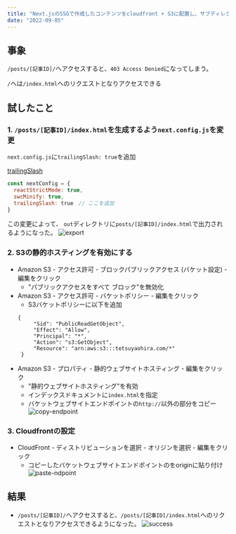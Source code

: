 ```yaml
---
title: "Next.jsのSSGで作成したコンテンツをcloudfront + S3に配置し、サブディレクトリへのアクセスのデフォルトページをindex.htmlにする"
date: "2022-09-05"
---
```


## 事象
`/posts/[記事ID]/`へアクセスすると、`403 Access Denied`になってしまう。

`/`へは`/index.html`へのリクエストとなりアクセスできる

## 試したこと
### 1. `/posts/[記事ID]/index.html`を生成するよう`next.config.js`を変更
`next.config.js`に`trailingSlash: true`を追加

[trailingSlash](https://nextjs-ja-translation-docs.vercel.app/docs/api-reference/next.config.js/exportPathMap#末尾にスラッシュを追加する)

```JavaScript
const nextConfig = {
  reactStrictMode: true,
  swcMinify: true,
  trailingSlash: true　// ここを追加
}
```

この変更によって、
`out`ディレクトリに`posts/[記事ID]/index.html`で出力されるようになった。
![export](../../images/2022-09-05-03.png "export")

### 2. S3の静的ホスティングを有効にする
- Amazon S3 - アクセス許可 - ブロックパブリックアクセス (バケット設定) - 編集をクリック
  - "パブリックアクセスをすべて ブロック"を無効化
- Amazon S3 - アクセス許可 - バケットポリシー - 編集をクリック
  - S3バケットポリシーに以下を追加
  ```angular2html
  {
       "Sid": "PublicReadGetObject",
       "Effect": "Allow",
       "Principal": "*",
       "Action": "s3:GetObject",
       "Resource": "arn:aws:s3:::tetsuyaohira.com/*"
   }
   ```
- Amazon S3 - プロパティ - 静的ウェブサイトホスティング - 編集をクリック
    - "静的ウェブサイトホスティング"を有効
    - インデックスドキュメントに`index.html`を指定
    - バケットウェブサイトエンドポイントの`http://`以外の部分をコピー
    ![copy-endpoint](../../images/2022-09-05-01.png "copy-endpoint")

### 3. Cloudfrontの設定
- CloudFront - ディストリビューションを選択 - オリジンを選択 - 編集をクリック
  - コピーしたバケットウェブサイトエンドポイントのをoriginに貼り付け
  ![paste-ndpoint](../../images/2022-09-05-02.png "paste-endpoint")

## 結果
- `/posts/[記事ID]/`へアクセスすると、`/posts/[記事ID]/index.html`へのリクエストとなりアクセスできるようになった。
![success](../../images/2022-09-05-04.png "success")
